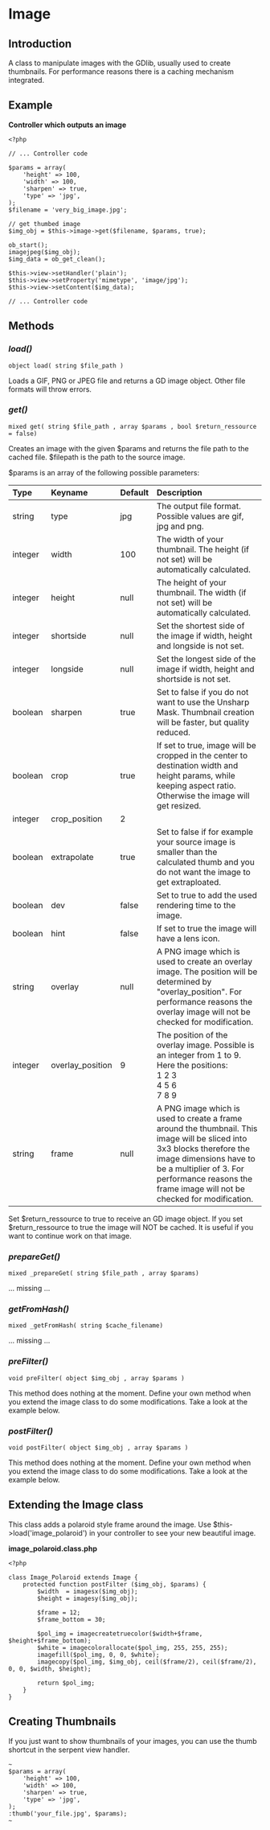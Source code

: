 # Image #



## Introduction ##

A class to manipulate images with the GDlib, usually used to create thumbnails. For performance reasons there is a caching mechanism integrated.

## Example ##
**Controller which outputs an image**
```
<?php

// ... Controller code
 
$params = array(
    'height' => 100,
    'width' => 100,
    'sharpen' => true,
    'type' => 'jpg',
);
$filename = 'very_big_image.jpg';
 
// get thumbed image
$img_obj = $this->image->get($filename, $params, true);
 
ob_start();
imagejpeg($img_obj);
$img_data = ob_get_clean();
 
$this->view->setHandler('plain');
$this->view->setProperty('mimetype', 'image/jpg');
$this->view->setContent($img_data);
 
// ... Controller code
```

## Methods ##

### _load()_ ###
```
object load( string $file_path )
```
Loads a GIF, PNG or JPEG file and returns a GD image object. Other file formats will throw errors.

### _get()_ ###
```
mixed get( string $file_path , array $params , bool $return_ressource = false)
```
Creates an image with the given $params and returns the file path to the cached file. $filepath is the path to the source image.

$params is an array of the following possible parameters:

| Type | Keyname | Default | Description |
|:-----|:--------|:--------|:------------|
| string | type    | jpg     | The output file format. Possible values are gif, jpg and png. |
| integer | width   | 100     | The width of your thumbnail. The height (if not set) will be automatically calculated. |
| integer | height  | null    | The height of your thumbnail. The width (if not set) will be automatically calculated. |
| integer | shortside | null    | Set the shortest side of the image if width, height and longside is not set. |
| integer | longside | null    | Set the longest side of the image if width, height and shortside is not set. |
| boolean | sharpen | true    | Set to false if you do not want to use the Unsharp Mask. Thumbnail creation will be faster, but quality reduced. |
| boolean | crop    | true    | If set to true, image will be cropped in the center to destination width and height params, while keeping aspect ratio. Otherwise the image will get resized. |
| integer | crop\_position | 2       |             |
| boolean | extrapolate | true    | Set to false if for example your source image is smaller than the calculated thumb and you do not want the image to get extraploated. |
| boolean | dev     | false   | Set to true to add the used rendering time to the image. |
| boolean | hint    | false   | If set to true the image will have a lens icon. |
| string | overlay | null    | A PNG image which is used to create an overlay image. The position will be determined by "overlay\_position". For performance reasons the overlay image will not be checked for modification. |
| integer | overlay\_position | 9       | The position of the overlay image. Possible is an integer from 1 to 9. Here the positions:<br />1 2 3<br />4 5 6<br />7 8 9 |
| string | frame   | null    | A PNG image which is used to create a frame around the thumbnail. This image will be sliced into 3x3 blocks therefore the image dimensions have to be a multiplier of 3. For performance reasons the frame image will not be checked for modification. |

Set $return\_ressource to true to receive an GD image object.
If you set $return\_ressource to true the image will NOT be cached. It is useful if you want to continue work on that image.

### _prepareGet()_ ###
```
mixed _prepareGet( string $file_path , array $params)
```
... missing ...

### _getFromHash()_ ###
```
mixed _getFromHash( string $cache_filename)
```
... missing ...

### _preFilter()_ ###
```
void preFilter( object $img_obj , array $params )
```
This method does nothing at the moment. Define your own method when you extend the image class to do some modifications. Take a look at the example below.

### _postFilter()_ ###
```
void postFilter( object $img_obj , array $params )
```
This method does nothing at the moment. Define your own method when you extend the image class to do some modifications. Take a look at the example below.

## Extending the Image class ##

This class adds a polaroid style frame around the image. Use $this->load('image\_polaroid') in your controller to see your new beautiful image.

**image\_polaroid.class.php**
```
<?php
 
class Image_Polaroid extends Image {
    protected function postFilter ($img_obj, $params) {
        $width  = imagesx($img_obj);
        $height = imagesy($img_obj);
               
        $frame = 12;
        $frame_bottom = 30;
               
        $pol_img = imagecreatetruecolor($width+$frame, $height+$frame_bottom);
        $white = imagecolorallocate($pol_img, 255, 255, 255);
        imagefill($pol_img, 0, 0, $white);
        imagecopy($pol_img, $img_obj, ceil($frame/2), ceil($frame/2), 0, 0, $width, $height);
 
        return $pol_img;
    }
}
```

## Creating Thumbnails ##

If you just want to show thumbnails of your images, you can use the thumb shortcut in the serpent view handler.

```
~
$params = array(
    'height' => 100,
    'width' => 100,
    'sharpen' => true,
    'type' => 'jpg',
);
:thumb('your_file.jpg', $params);
~
```